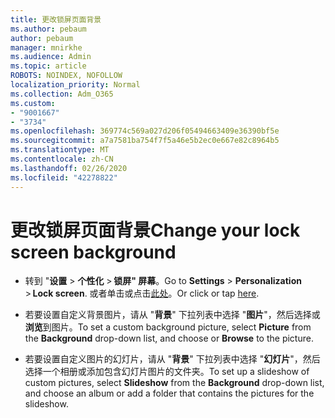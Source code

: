 ```yaml
---
title: 更改锁屏页面背景
ms.author: pebaum
author: pebaum
manager: mnirkhe
ms.audience: Admin
ms.topic: article
ROBOTS: NOINDEX, NOFOLLOW
localization_priority: Normal
ms.collection: Adm_O365
ms.custom:
- "9001667"
- "3734"
ms.openlocfilehash: 369774c569a027d206f05494663409e36390bf5e
ms.sourcegitcommit: a7a7581ba754f7f5a46e5b2ec0e667e82c8964b5
ms.translationtype: MT
ms.contentlocale: zh-CN
ms.lasthandoff: 02/26/2020
ms.locfileid: "42278822"
---
```

# <a name="change-your-lock-screen-background"></a><span data-ttu-id="ba8f5-102">更改锁屏页面背景</span><span class="sxs-lookup"><span data-stu-id="ba8f5-102">Change your lock screen background</span></span>

- <span data-ttu-id="ba8f5-103">转到 "**设置** > **个性化** > **锁屏" 屏幕**。</span><span class="sxs-lookup"><span data-stu-id="ba8f5-103">Go to **Settings** > **Personalization** > **Lock screen**.</span></span> <span data-ttu-id="ba8f5-104">或者单击或点击[此处](ms-settings:lockscreen?activationSource=GetHelp)。</span><span class="sxs-lookup"><span data-stu-id="ba8f5-104">Or click or tap [here](ms-settings:lockscreen?activationSource=GetHelp).</span></span>

- <span data-ttu-id="ba8f5-105">若要设置自定义背景图片，请从 "**背景**" 下拉列表中选择 "**图片**"，然后选择或**浏览**到图片。</span><span class="sxs-lookup"><span data-stu-id="ba8f5-105">To set a custom background picture, select **Picture** from the **Background** drop-down list, and choose or **Browse** to the picture.</span></span> 

- <span data-ttu-id="ba8f5-106">若要设置自定义图片的幻灯片，请从 "**背景**" 下拉列表中选择 "**幻灯片**"，然后选择一个相册或添加包含幻灯片图片的文件夹。</span><span class="sxs-lookup"><span data-stu-id="ba8f5-106">To set up a slideshow of custom pictures, select **Slideshow** from the **Background** drop-down list, and choose an album or add a folder that contains the pictures for the slideshow.</span></span> 

